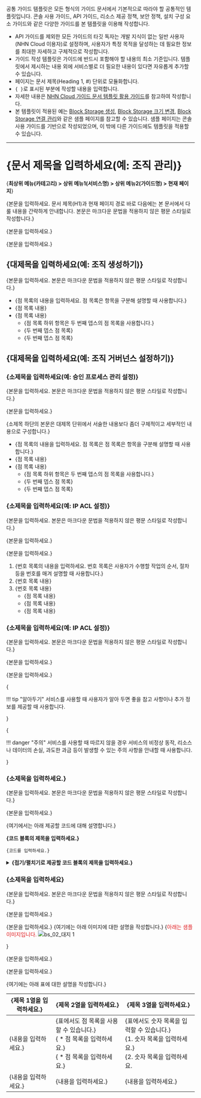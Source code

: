 공통 가이드 템플릿은 모든 형식의 가이드 문서에서 기본적으로 따라야 할 공통적인 템플릿입니다. 콘솔 사용 가이드, API 가이드, 리소스 제공 정책, 보안 정책, 설치 구성 요소 가이드와 같은 다양한 가이드를 본 템플릿을 이용해 작성합니다.

* API 가이드를 제외한 모든 가이드의 타깃 독자는 개발 지식이 없는 일반 사용자(NHN Cloud 이용자)로 설정하며, 사용자가 특정 목적을 달성하는 데 필요한 정보를 최대한 자세하고 구체적으로 작성합니다.
* 가이드 작성 템플릿은 가이드에 반드시 포함해야 할 내용의 최소 기준입니다. 템플릿에서 제시하는 내용 외에 서비스별로 더 필요한 내용이 있다면 자유롭게 추가할 수 있습니다.
* 페이지는 문서 제목(Heading 1, #) 단위로 모듈화합니다.
* `{ }`로 표시된 부분에 작성할 내용을 입력합니다.
* 자세한 내용은 [NHN Cloud 가이드 문서 템플릿 활용 가이드](https://nhnent.dooray.com/share/pages/zzvZY-57RG6imxkuc_-blA)를 참고하여 작성합니다.
* 본 템플릿이 적용된 예는 [Block Storage 생성](https://docs.alpha-nhncloud.com/ko/Open%20Source/TW/ko/create-block-storage/), [Block Storage 크기 변경](https://docs.alpha-nhncloud.com/ko/Open%20Source/TW/ko/resize-block-storage/), [Block Storage 연결 관리](https://docs.alpha-nhncloud.com/ko/Open%20Source/TW/ko/connect-manage/)와 같은 샘플 페이지를 참고할 수 있습니다. 샘플 페이지는 콘솔 사용 가이드를 기반으로 작성되었으며, 이 밖에 다른 가이드에도 템플릿을 적용할 수 있습니다.

---

# {문서 제목을 입력하세요(예: 조직 관리)}

<!--문서의 각 페이지는 위 문서 제목(Heading 1, #) 단위로 모듈화합니다. 문서 제목(Heading 1)은 페이지당 1번만 사용할 수 있습니다.-->

{**최상위 메뉴(카테고리) > 상위 메뉴1(서비스명) > 상위 메뉴2(가이드명) > 현재 페이지**}

<!--문서의 제목 바로 아랫줄에 평문에 볼드체를 적용한 스타일로 사용자 가이드 내에서 현재 페이지까지의 경로를 작성합니다.  -->
<!--예: **Network > Load Balancer > 콘솔 사용 가이드 > 로드 밸런서 관리**  -->

{본문을 입력하세요. 문서 제목(H1)과 현재 페이지 경로 바로 다음에는 본 문서에서 다룰 내용을 간략하게 안내합니다. 본문은 마크다운 문법을 적용하지 않은 평문 스타일로 작성합니다.}

{본문을 입력하세요.}

{본문을 입력하세요.}

<!--
예: 조직은 NHN Cloud 서비스를 효율적으로 사용하고 관리하기 위해 만들어진 그룹입니다. 조직에서는 동일한 서비스 정책을 사용자에게 공유하여 사용할 수 있습니다. 이 문서에서는 조직을 생성하고 관리하는 방법과 조직 및 IAM 거버넌스를 설정하는 방법 등을 다룹니다.
-->

## {대제목을 입력하세요(예: 조직 생성하기)}

{본문을 입력하세요. 본문은 마크다운 문법을 적용하지 않은 평문 스타일로 작성합니다.}

* {점 목록의 내용을 입력하세요. 점 목록은 항목을 구분해 설명할 때 사용합니다.}
* {점 목록 내용}
* {점 목록 내용}
    * {점 목록 하위 항목은 두 번째 뎁스의 점 목록을 사용합니다.}
    * {두 번째 뎁스 점 목록}
    * {두 번째 뎁스 점 목록}

## {대제목을 입력하세요(예: 조직 거버넌스 설정하기)}

### {소제목을 입력하세요(예: 승인 프로세스 관리 설정)}

{본문을 입력하세요. 본문은 마크다운 문법을 적용하지 않은 평문 스타일로 작성합니다.}

{본문을 입력하세요.}

{소제목 하단의 본문은 대제목 단위에서 서술한 내용보다 좀더 구체적이고 세부적인 내용으로 구성합니다.}

* {점 목록의 내용을 입력하세요. 점 목록은 점 목록은 항목을 구분해 설명할 때 사용합니다.}
* {점 목록 내용}
* {점 목록 내용}
    * {점 목록 하위 항목은 두 번째 뎁스의 점 목록을 사용합니다.}
    * {두 번째 뎁스 점 목록}
    * {두 번째 뎁스 점 목록}

### {소제목을 입력하세요(예: IP ACL 설정)}

{본문을 입력하세요. 본문은 마크다운 문법을 적용하지 않은 평문 스타일로 작성합니다.}

{본문을 입력하세요.}

{본문을 입력하세요.}

<!--
```
번호 목록을 사용할 때는 한 번호당 하나의 지시만을 작성합니다. [잘못된 예시]와 같이 한 번호에 2개 이상의 동작을 설명하지 않습니다.

[잘못된 예시]
1. Security > Network Firewall로 이동합니다. 각 필수 항목을 모두 선택하고 하단의 Network Firewall 생성을 클릭합니다.
2. xxxxx...

[올바른 예시]
1. Security > Network Firewall로 이동합니다.
2. 각 필수 항목을 모두 선택하고 하단의 Network Firewall 생성을 클릭합니다.
3. xxxxx...
```
-->

1. {번호 목록의 내용을 입력하세요. 번호 목록은 사용자가 수행할 작업의 순서, 절차 등을 번호를 매겨 설명할 때 사용합니다.}
2. {번호 목록 내용}
3. {번호 목록 내용}
    * {점 목록 내용}
    * {점 목록 내용}
    * {점 목록 내용}

### {소제목을 입력하세요(예: IP ACL 설정)}

{본문을 입력하세요. 본문은 마크다운 문법을 적용하지 않은 평문 스타일로 작성합니다.}

{본문을 입력하세요.}

{본문을 입력하세요.}

{

!!! tip "알아두기"
    서비스를 사용할 때 사용자가 알아 두면 좋을 참고 사항이나 추가 정보를 제공할 때 사용합니다.

}

{

!!! danger "주의"
    서비스를 사용할 때 따르지 않을 경우 서비스의 비정상 동작, 리소스나 데이터의 손실, 과도한 과금 등이 발생할 수 있는 주의 사항을 안내할 때 사용합니다.

}
                       
<!--
사용자가 참고하면 좋을 내용이나 주의하여 숙지해야 할 내용은 본문과 구분하여 눈에 띄도록 아래 스타일로 작성합니다.

!!! tip "알아두기"
    내용 입력
    내용 입력
    * 점 목록 내용 입력
    * 점 목록 내용 입력

!!! danger "주의"
    내용 입력
    내용 입력
    * 점 목록 내용 입력
    * 점 목록 내용 입력

'알아두기, 주의' 박스의 앞/뒤에 한 행씩 공백을 추가(개행)하세요.
'알아두기, 주의'의 내용은 !!! tip "알아두기/주의" 다음 라인에 4 space 들여쓰기 후 입력합니다.
'알아두기'와 '주의' 부분에 임의로 다른 문구를 사용하지 않습니다.

※ 문장 단위가 아닌, H2 단위로 맨 아래에서 모아 작성합니다.
※ 위 스타일은 mkdocs 확장 기능으로, mkdocs 외의 편집기에서는 동작하지 않습니다.

-->

### {소제목을 입력하세요.}

{본문을 입력하세요. 본문은 마크다운 문법을 적용하지 않은 평문 스타일로 작성합니다.}

{본문을 입력하세요.}

{여기에서는 아래 제공할 코드에 대해 설명합니다.}

**{코드 블록의 제목을 입력하세요.}**

```
{코드를 입력하세요.}
```

<details>
  <summary> <strong>{접기/펼치기로 제공할 코드 블록의 제목을 입력하세요.}</strong></summary>

```
{접기/펼치기로 제공할 코드를 입력하세요.}
```

</details>

### {소제목을 입력하세요}

{본문을 입력하세요. 본문은 마크다운 문법을 적용하지 않은 평문 스타일로 작성합니다.}

{본문을 입력하세요.}

{본문을 입력하세요.}
{여기에는 아래 이미지에 대한 설명을 작성합니다.}
{<span style="color:#e11d21;">아래는 샘플 이미지입니다.</span>
![bs_02_대지 1](https://github.com/user-attachments/assets/f61d4653-f2e8-4eda-9312-8dc5cacee566)

}

<!--
가이드 문서에서 다음의 경우에 이미지를 사용할 수 있습니다.
* 이미지가 없으면 설명이 복잡하고 길어지는 경우
* 복잡한 설정이 필요한 경우
* 화면을 지칭하면서 정보를 제공해야 하는 경우(화면 이미지를 사용할 경우 화면이 업데이트되면 가이드 문서에 사용된 해당 이미지도 반드시 현행화해야 합니다.)

가이드 문서에 이미지를 삽입하여 설명에 활용하고자 할 경우 [NHN Cloud 가이드 문서 템플릿 활용 가이드](https://nhnent.dooray.com/share/pages/zzvZY-57RG6imxkuc_-blA)의 [6. 이미지 삽입하기]를 참고하세요.
구성도, 순서도 등의 이미지를 제작하고자 할 경우 테크니컬 라이터에게 의뢰하세요.
-->

{본문을 입력하세요.}

{본문을 입력하세요.}

{여기에는 아래 표에 대한 설명을 작성합니다.}

| {제목 1열을 입력하세요.} | {제목 2열을 입력하세요.} | {제목 3열을 입력하세요.} |
| --------------- | --------------- | --------------- |
| {내용을 입력하세요.} | {표에서도 점 목록을 사용할 수 있습니다.}<br>{ \* 점 목록을 입력하세요.}<br>{ \* 점 목록을 입력하세요.} | {표에서도 숫자 목록을 입력할 수 있습니다.}<br>{1. 숫자 목록을 입력하세요.}<br>{2. 숫자 목록을 입력하세요. |
| {내용을 입력하세요.} | {내용을 입력하세요.} | {내용을 입력하세요.} |

<!--
표를 사용할 경우 반드시 표의 앞/뒤에 한 행씩 공백을 추가(개행)하세요.
-->
